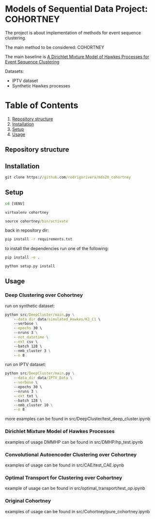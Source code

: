 # Models of Sequential Data Project: COHORTNEY

The project is about implementation of methods for event sequence clustering.

The main method to be considered: COHORTNEY

The main baseline is [A Dirichlet Mixture Model of Hawkes Processes for
Event Sequence Clustering](https://arxiv.org/pdf/1701.09177.pdf)

Datasets:
- IPTV dataset
- Synthetic Hawkes processes

# Table of Contents
1. [Repository structure](#rep_str) 
2. [Installation](#inst)
3. [Setup](#setup)
4. [Usage](#usage)

## Repository structure


## Installation

```bat
git clone https://github.com/rodrigorivera/mds20_cohortney
```

## Setup


```bat
cd [VENV]

virtualenv cohortney

source cohortney/bin/activate
```

back in repository dir:

```bat
pip install -r requirements.txt
```

to install the dependencies run one of the following:

```bat
pip install -e .
```

```bat
python setup.py install
```


## Usage

### Deep Clustering over Cohortney

run on synthetic dataset:

```bat
python src/DeepCluster/main.py \
    --data_dir data/simulated_Hawkes/K3_C1 \ 
    --verbose \
    --epochs 30 \ 
    --nruns 3 \
    --not_datetime \
    --ext csv \ 
    --batch 128 \ 
    --nmb_cluster 3 \
    --n 8
```

run on IPTV dataset:

```bat
python src/DeepCluster/main.py \
    --data_dir data/IPTV_Data \
    --verbose \ 
    --epochs 30 \ 
    --nruns 3 \
    --ext txt \ 
    --batch 128 \ 
    --nmb_cluster 10 \
    --n 8
 ```

more examples can be found in src/DeepCluster/test_deep_cluster.ipynb

### Dirichlet Mixture Model of Hawkes Processes

examples of usage DMMHP can be found in src/DMHP/hp_test.ipynb

### Convolutional Autoencoder Clustering over Cohortney

examples of usage can be found in src/CAE/test_CAE.ipynb

### Optimal Transport for Clustering over Cohortney

example of usage can be found in src/optimal_transport/test_op.ipynb

### Original Cohortney

examples of usage can be found in src/Cohortney/pure_cohortney.ipynb
